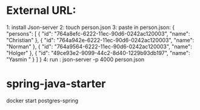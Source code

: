 
# External URL:

 1: install Json-server
 2: touch person.json
 3: paste in person.json:
  {
  "persons": [
    {
      "id": "764a8efc-6222-11ec-90d6-0242ac120003",
      "name": "Christian"
    },
    {
      "id": "764a942e-6222-11ec-90d6-0242ac120003",
      "name": "Norman"
    },
    {
      "id": "764a9564-6222-11ec-90d6-0242ac120003",
      "name": "Holger"
    },
    {
      "id": "49ce93e2-9099-44c2-8d40-1229b93db197",
      "name": "Yasmin "
    }
  ]
}
 4: run : json-server -p 4000 person.json

# spring-java-starter

docker start postgres-spring

